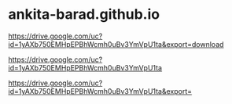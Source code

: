 # ankita-barad.github.io

https://drive.google.com/uc?id=1yAXb750EMHpEPBhWcmh0uBv3YmVpU1ta&export=download

https://drive.google.com/uc?id=1yAXb750EMHpEPBhWcmh0uBv3YmVpU1ta

https://drive.google.com/uc?id=1yAXb750EMHpEPBhWcmh0uBv3YmVpU1ta&export=
